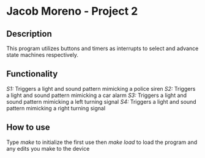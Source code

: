 # Jacob Moreno - Project 2

## Description
This program utilizes buttons and timers as interrupts to select and advance
state machines respectively.

## Functionality
_S1:_ Triggers a light and sound pattern mimicking a police siren
_S2:_ Triggers a light and sound pattern mimicking a car alarm
_S3:_ Triggers a light and sound pattern mimicking a left turning signal
_S4:_ Triggers a light and sound pattern mimicking a right turning signal

## How to use
Type _make_ to initialize the first use then _make load_ to load the program
and any edits you make to the device
